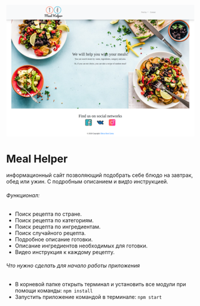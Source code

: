 <img src="./readme-img.png" alt="main page image" />

# Meal Helper
информационный сайт позволяющий подобрать себе блюдо на завтрак, обед или ужин. С подробным описанием и видtо инструкцией.

###### Функционал:

- Поиск рецепта по стране.
- Поиск рецепта по категориям.
- Поиск рецепта по ингредиентам.
- Поиск случайного рецепта.
- Подробное описание готовки.
- Описание ингредиентов необходимых для готовки.
- Видео инструкция к каждому рецепту.

###### Что нужно сделать для начало работы приложения

- В корневой папке открыть терминал и установить все модули при помощи команды: 
```npm install```
- Запустить приложение командой в терминале: 
```npm start```
